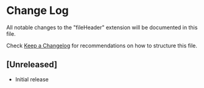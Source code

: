 # Change Log

All notable changes to the "fileHeader" extension will be documented in this file.

Check [Keep a Changelog](http://keepachangelog.com/) for recommendations on how to structure this file.

## [Unreleased]

- Initial release